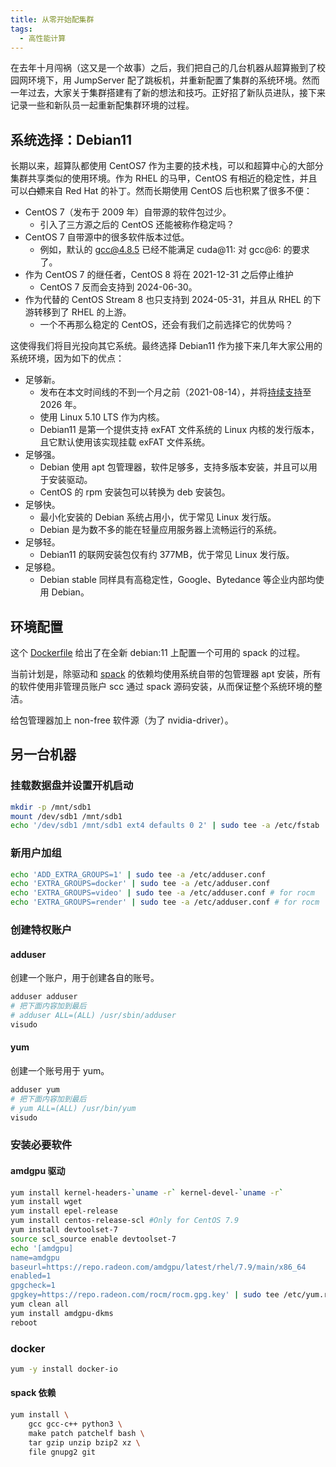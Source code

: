 ```yaml
---
title: 从零开始配集群
tags:
  - 高性能计算
---
```


在去年十月闯祸（这又是一个故事）之后，我们把自己的几台机器从超算搬到了校园网环境下，用 JumpServer 配了跳板机，并重新配置了集群的系统环境。然而一年过去，大家关于集群搭建有了新的想法和技巧。正好招了新队员进队，接下来记录一些和新队员一起重新配集群环境的过程。

## 系统选择：Debian11

长期以来，超算队都使用 CentOS7 作为主要的技术栈，可以和超算中心的大部分集群共享类似的使用环境。作为 RHEL 的马甲，CentOS 有相近的稳定性，并且可以~~白嫖~~来自 Red Hat 的补丁。然而长期使用 CentOS 后也积累了很多不便：

- CentOS 7（发布于 2009 年）自带源的软件包过少。
  - 引入了三方源之后的 CentOS 还能被称作稳定吗？
- CentOS 7 自带源中的很多软件版本过低。
  - 例如，默认的 gcc@4.8.5 已经不能满足 cuda@11: 对 gcc@6: 的要求了。
- 作为 CentOS 7 的继任者，CentOS 8 将在 2021-12-31 之后停止维护
  - CentOS 7 反而会支持到 2024-06-30。
- 作为代替的 CentOS Stream 8 也只支持到 2024-05-31，并且从 RHEL 的下游转移到了 RHEL 的上游。
  - 一个不再那么稳定的 CentOS，还会有我们之前选择它的优势吗？

这使得我们将目光投向其它系统。最终选择 Debian11 作为接下来几年大家公用的系统环境，因为如下的优点：

- 足够新。
  - 发布在本文时间线的不到一个月之前（2021-08-14），并将[持续支持](https://wiki.debian.org/LTS)至 2026 年。
  - 使用 Linux 5.10 LTS 作为内核。
  - Debian11 是第一个提供支持 exFAT 文件系统的 Linux 内核的发行版本，且它默认使用该实现挂载 exFAT 文件系统。
- 足够强。
  - Debian 使用 apt 包管理器，软件足够多，支持多版本安装，并且可以用于安装驱动。
  - CentOS 的 rpm 安装包可以转换为 deb 安装包。
- 足够快。
  - 最小化安装的 Debian 系统占用小，优于常见 Linux 发行版。
  - Debian 是为数不多的能在轻量应用服务器上流畅运行的系统。
- 足够轻。
  - Debian11 的联网安装包仅有约 377MB，优于常见 Linux 发行版。
- 足够稳。
  - Debian stable 同样具有高稳定性，Google、Bytedance 等企业内部均使用 Debian。

## 环境配置

这个 [Dockerfile](https://github.com/SYSU-SCC/sysu-scc-spack-repo/blob/main/Dockerfile) 给出了在全新 debian:11 上配置一个可用的 spack 的过程。

当前计划是，除驱动和 [spack](https://spack.readthedocs.io/en/stable/getting_started.html) 的依赖均使用系统自带的包管理器 apt 安装，所有的软件使用非管理员账户 scc 通过 spack 源码安装，从而保证整个系统环境的整洁。

给包管理器加上 non-free 软件源（为了 nvidia-driver）。

## 另一台机器

### 挂载数据盘并设置开机启动

```bash
mkdir -p /mnt/sdb1
mount /dev/sdb1 /mnt/sdb1
echo '/dev/sdb1 /mnt/sdb1 ext4 defaults 0 2' | sudo tee -a /etc/fstab
```

### 新用户加组

```bash
echo 'ADD_EXTRA_GROUPS=1' | sudo tee -a /etc/adduser.conf
echo 'EXTRA_GROUPS=docker' | sudo tee -a /etc/adduser.conf
echo 'EXTRA_GROUPS=video' | sudo tee -a /etc/adduser.conf # for rocm
echo 'EXTRA_GROUPS=render' | sudo tee -a /etc/adduser.conf # for rocm
```

### 创建特权账户

#### adduser

创建一个账户，用于创建各自的账号。

```bash
adduser adduser
# 把下面内容加到最后
# adduser ALL=(ALL) /usr/sbin/adduser
visudo
```

#### yum

创建一个账号用于 yum。

```bash
adduser yum
# 把下面内容加到最后
# yum ALL=(ALL) /usr/bin/yum
visudo
```

### 安装必要软件

#### amdgpu 驱动

```bash
yum install kernel-headers-`uname -r` kernel-devel-`uname -r`
yum install wget
yum install epel-release
yum install centos-release-scl #Only for CentOS 7.9
yum install devtoolset-7
source scl_source enable devtoolset-7
echo '[amdgpu]
name=amdgpu
baseurl=https://repo.radeon.com/amdgpu/latest/rhel/7.9/main/x86_64
enabled=1
gpgcheck=1
gpgkey=https://repo.radeon.com/rocm/rocm.gpg.key' | sudo tee /etc/yum.repos.d/amdgpu.repo
yum clean all
yum install amdgpu-dkms
reboot
```

### docker

```bash
yum -y install docker-io
```

#### spack 依赖

```bash
yum install \
    gcc gcc-c++ python3 \
    make patch patchelf bash \
    tar gzip unzip bzip2 xz \
    file gnupg2 git
```
